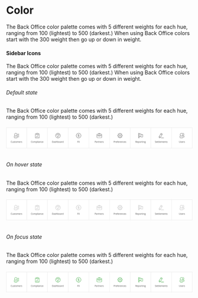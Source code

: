 # Color

The Back Office color palette comes with 5 different weights for each hue, ranging from 100 \(lightest\) to 500 \(darkest.\) When using Back Office colors start with the 300 weight then go up or down in weight.

#### Sidebar Icons

The Back Office color palette comes with 5 different weights for each hue, ranging from 100 \(lightest\) to 500 \(darkest.\) When using Back Office colors start with the 300 weight then go up or down in weight.

###### Default state

The Back Office color palette comes with 5 different weights for each hue, ranging from 100 \(lightest\) to 500 \(darkest.\)

###### ![](/assets/foundations/iconography-sidebar-icons.png)

###### On hover state

The Back Office color palette comes with 5 different weights for each hue, ranging from 100 \(lightest\) to 500 \(darkest.\)

###### ![](/assets/foundations/iconography-sidebar-icons-on-hover.png)

###### On focus state

The Back Office color palette comes with 5 different weights for each hue, ranging from 100 \(lightest\) to 500 \(darkest.\)

###### ![](/assets/foundations/iconography-sidebar-icons-on-focus.png)



